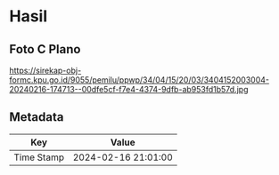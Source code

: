 # Hasil

## Foto C Plano

https://sirekap-obj-formc.kpu.go.id/9055/pemilu/ppwp/34/04/15/20/03/3404152003004-20240216-174713--00dfe5cf-f7e4-4374-9dfb-ab953fd1b57d.jpg


## Metadata

| Key        | Value               |
| ---------- | ------------------- |
| Time Stamp | 2024-02-16 21:01:00 |



